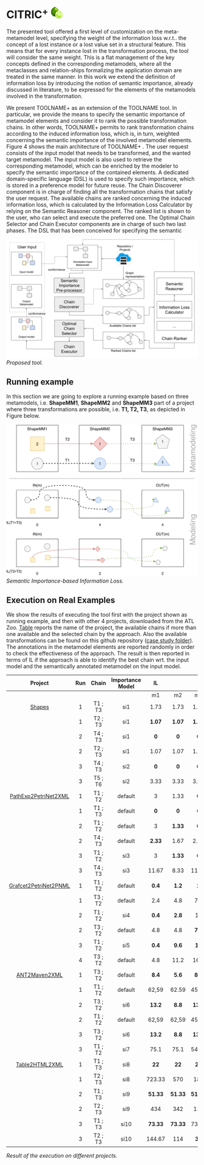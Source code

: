# CITRIC<sup>+</sup> <img src="figures/22-lime-512.png" width=32 />

The presented tool offered a first level of customization on the meta-metamodel level, specifying the weight of the information loss w.r.t.. the concept of a lost instance or a lost value set in a structural feature. This means that for every instance lost in the transformation process, the tool will consider the same weight. This is a flat management of the key concepts defined in the corresponding metamodels, where all the metaclasses and relation-ships formalizing the application domain are treated in the same manner. In this work we extend the definition of information loss by introducing the notion of semantic importance, already discussed in literature, to be expressed for the elements of the metamodels involved in the transformation.

We present TOOLNAME+ as an extension of the TOOLNAME tool. In particular, we provide the means to specify the semantic importance of metamodel elements and consider it to rank the possible transformation chains. In other words, TOOLNAME+ permits to rank transformation chains according
to the induced information loss, which is, in turn, weighted concerning the semantic importance of the involved metamodel elements. Figure 4 shows the main architecture of TOOLNAME+ . The user request consists of the input model that needs to be transformed, and the wanted target metamodel. The input model is also used to retrieve the corresponding metamodel, which can be enriched by the modeler to specify the semantic importance of the contained elements. A dedicated domain-specific language (DSL) is used to specify such importance, which is stored in a preference model for future reuse. The Chain Discoverer component is in charge of finding all the transformation chains that satisfy the user request. The available chains are ranked concerning the induced information loss, which is calculated by the Information Loss Calculator by relying on the Semantic Reasoner component. The ranked list is shown to the user, who can select and execute the preferred one. The Optimal Chain Selector and Chain Executor components are in charge of such two last phases.
The DSL that has been conceived for specifying the semantic

![Proposed Tool](figures/approach.png)
 <em>Proposed tool.</em>
 
## Running example

In this section we are going to explore a running example based on three metamodels, i.e. __ShapeMM1__, __ShapeMM2__ and __ShapeMM3__ part of a project where three transformations are possible, i.e. __T1, T2, T3__, as depicted in Figure below.

![Running example](figures/ex2-new.png)
<em>Semantic Importance-based Information Loss.</em>

## Execution on Real Examples

We show the results of executing the tool first with the project shown as running example, and then with other 4 projects, downloaded from the ATL Zoo.
[Table](#table1) reports the name of the project, the available chains if more than one available and the selected chain by the approach. Also the available transformations can be found on this github repository ([case study folder](tool/case_study)). The annotations in the metamodel elements are reported randomly in order to check the effectiveness of the approach.
The result is then reported in terms of IL if the approach is able to identify the best chain wrt. the input model and the semantically annotated metamodel on the input model.



|         Project         | Run |   Chain   | Importance Model |   IL   |       |       |
|:-----------------------:|:---:|:---------:|:----------------:|:------:|:-----:|:-----:|
|                         |     |           |                  |   m1   |   m2  |   m3  |
|[Shapes](wiki/shape.md)         |  1  |  T1 ; T3  |        si1       |  1.73  |  1.73 |  1.73 |
|                         |  1   |  T2 ; T3  |        si1       |  **1.07**  |  **1.07** |  **1.07** |
|                         |  2  |  T4 ; T3  |        si1       |   **0**   |   **0**   |   **0**   |
|                         |   2  |  T2 ; T3  |        si1       |  1.07  |  1.07 |  1.07 |
|                         |  3  |  T4 ; T3  |        si2       |    **0**   |   **0**   |   **0**   |
|                         |  3   |  T5 ; T6  |        si2       |  3.33  |  3.33 |  3.33 |
|   [PathExp2PetriNet2XML](wiki/path.md)  |  1  |  T1 ; T2  |      default     |    3   |  1.33 |   **0**   |
|                         |   1  |  T1 ; T3  |      default     |    **0**   |   **0**   |   0   |
|                         |  2  |  T1 ; T2  |      default     |    3   |  **1.33** |  **0**  |
|                         |  2   |  T4 ; T3  |      default     |  **2.33**  |  1.67 |  2.33 |
|                         |  3  |  T1 ; T2  |        si3       |    3   |  **1.33** |   **0**   |
|                         |  3   |  T4 ; T3  |        si3       |  11.67 |  8.33 | 11.67 |
|  [Grafcet2PetriNet2PNML](wiki/grafcet.md)  |  1  |  T1 ; T2  |      default     |   **0.4**  |  **1.2**  |   **2**   |
|                         |   1  |  T3 ; T2  |      default     |   2.4  |  4.8  |  7.2  |
|                         |  2  |  T1 ; T2  |        si4       |   **0.4**  |  **2.8**  |   16  |
|                         |  2   |  T3 ; T2  |      default     |   4.8  |  4.8  |  **7.2**  |
|                         |  3  |  T1 ; T2  |        si5       |   **0.4**  |  **9.6**  |   **16**  |
|                         |  4   |  T3 ; T2  |      default     |   4.8  |  11.2 |  16.8 |
|      [ANT2Maven2XML](wiki/ant.md)      |  1  |  T3 ; T2  |      default     |   **8.4**  |  **5.6**  |  **8.4**  |
|                         |   1  |  T1 ; T2  |      default     |  62,59 | 62.59 | 45.52 |
|                         |  2  |  T3 ; T2  |        si6       |  **13.2**  |  **8.8**  |  **13.2** |
|                         |  2   |  T1 ; T2  |      default     |  62,59 | 62,59 | 45,52 |
|                         |  3  |  T3 ; T2  |        si6       |  **13.2**  |  **8.8**  |  **13.2** |
|                         |  3   |  T1 ; T2  |        si7       |  75.1  |  75.1 | 54.62 |
|      [Table2HTML2XML](wiki/table.md)     |  1  |  T1 ; T3  |        si8       |   **22**   |   **22**  |   **22**  |
|                         |   1  |  T2 ; T3  |        si8       | 723.33 |  570  |  185  |
|                         |  2  |  T1 ; T3  |        si9       |  **51.33** | **51.33** | **51.33** |
|                         |  2   |  T2 ; T3  |        si9       |   434  |  342  |  111  |
|                         |  3  |  T1 ; T3  |       si10       | **73.33** | **73.33** | 73.33 |
|                         |  3   | T2 ; T3 |       si10       | 144.67 |  114  |   **37**  |

<em>Result of the execution on different projects.</em>

